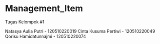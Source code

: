 # Management_Item
Tugas Kelompok #1

Natasya Aulia Putri - 120510220019
Cinta Kusuma Pertiwi - 120510220049
Qorisu Hamidatunnajmi - 120510220074
